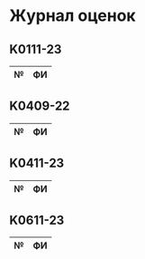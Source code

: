 # Журнал оценок

## K0111-23

<!--K0111-23-->
№ | ФИ 
---|---

## K0409-22

<!--K0409-22-->
№ | ФИ 
---|---

## K0411-23

<!--K0411-23-->
№ | ФИ 
---|---

## K0611-23

<!--K0611-23-->
№ | ФИ 
---|---
